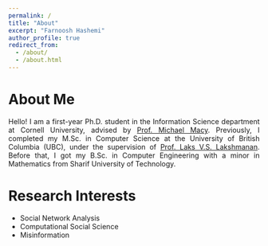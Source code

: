 ```yaml
---
permalink: /
title: "About"
excerpt: "Farnoosh Hashemi"
author_profile: true
redirect_from: 
  - /about/
  - /about.html
---
```


# About Me
<p align="justify">
Hello! I am a first-year Ph.D. student in the Information Science department at Cornell University, advised by <a href="https://sites.google.com/site/michaelmacy14/welcome-to-michael-macys-website">Prof. Michael Macy</a>. Previously, I completed my M.Sc. in Computer Science at the University of British Columbia (UBC), under the supervision of <a href="https://www.cs.ubc.ca/~laks/">Prof. Laks V.S. Lakshmanan</a>. Before that, I got my B.Sc. in Computer Engineering with a minor in Mathematics from Sharif University of Technology. 
</p>
  
# Research Interests
* Social Network Analysis
* Computational Social Science
* Misinformation
